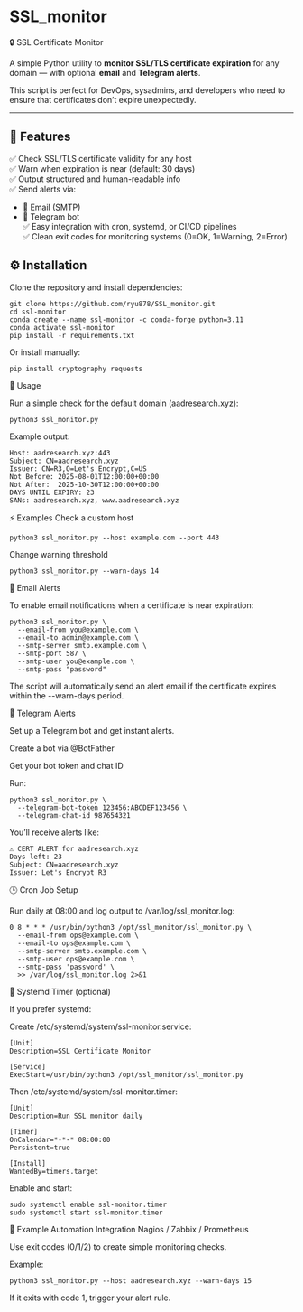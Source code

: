 # SSL_monitor
🔒 SSL Certificate Monitor


A simple Python utility to **monitor SSL/TLS certificate expiration** for any domain — with optional **email** and **Telegram alerts**.

This script is perfect for DevOps, sysadmins, and developers who need to ensure that certificates don’t expire unexpectedly.

---

## 🧩 Features

✅ Check SSL/TLS certificate validity for any host  
✅ Warn when expiration is near (default: 30 days)  
✅ Output structured and human-readable info  
✅ Send alerts via:
- 📧 Email (SMTP)
- 💬 Telegram bot  
✅ Easy integration with cron, systemd, or CI/CD pipelines  
✅ Clean exit codes for monitoring systems (0=OK, 1=Warning, 2=Error)

## ⚙️ Installation

Clone the repository and install dependencies:

```
git clone https://github.com/ryu878/SSL_monitor.git
cd ssl-monitor
conda create --name ssl-monitor -c conda-forge python=3.11
conda activate ssl-monitor
pip install -r requirements.txt
```

Or install manually:

```
pip install cryptography requests
```

🚀 Usage

Run a simple check for the default domain (aadresearch.xyz):

```
python3 ssl_monitor.py
```

Example output:
```
Host: aadresearch.xyz:443
Subject: CN=aadresearch.xyz
Issuer: CN=R3,O=Let's Encrypt,C=US
Not Before: 2025-08-01T12:00:00+00:00
Not After:  2025-10-30T12:00:00+00:00
DAYS UNTIL EXPIRY: 23
SANs: aadresearch.xyz, www.aadresearch.xyz
```

⚡ Examples
Check a custom host

```
python3 ssl_monitor.py --host example.com --port 443
```

Change warning threshold
```
python3 ssl_monitor.py --warn-days 14
```

📧 Email Alerts

To enable email notifications when a certificate is near expiration:

```
python3 ssl_monitor.py \
  --email-from you@example.com \
  --email-to admin@example.com \
  --smtp-server smtp.example.com \
  --smtp-port 587 \
  --smtp-user you@example.com \
  --smtp-pass "password"
```

The script will automatically send an alert email if the certificate expires within the --warn-days period.

💬 Telegram Alerts

Set up a Telegram bot and get instant alerts.

Create a bot via @BotFather

Get your bot token and chat ID

Run:

```
python3 ssl_monitor.py \
  --telegram-bot-token 123456:ABCDEF123456 \
  --telegram-chat-id 987654321
```

You’ll receive alerts like:

```
⚠️ CERT ALERT for aadresearch.xyz
Days left: 23
Subject: CN=aadresearch.xyz
Issuer: Let's Encrypt R3
```

🕒 Cron Job Setup

Run daily at 08:00 and log output to /var/log/ssl_monitor.log:

```
0 8 * * * /usr/bin/python3 /opt/ssl_monitor/ssl_monitor.py \
  --email-from ops@example.com \
  --email-to ops@example.com \
  --smtp-server smtp.example.com \
  --smtp-user ops@example.com \
  --smtp-pass 'password' \
  >> /var/log/ssl_monitor.log 2>&1
```

🧠 Systemd Timer (optional)

If you prefer systemd:

Create /etc/systemd/system/ssl-monitor.service:

```
[Unit]
Description=SSL Certificate Monitor

[Service]
ExecStart=/usr/bin/python3 /opt/ssl_monitor/ssl_monitor.py
```

Then /etc/systemd/system/ssl-monitor.timer:

```
[Unit]
Description=Run SSL monitor daily

[Timer]
OnCalendar=*-*-* 08:00:00
Persistent=true

[Install]
WantedBy=timers.target
```

Enable and start:

```
sudo systemctl enable ssl-monitor.timer
sudo systemctl start ssl-monitor.timer
```

🧰 Example Automation Integration
Nagios / Zabbix / Prometheus

Use exit codes (0/1/2) to create simple monitoring checks.

Example:

```
python3 ssl_monitor.py --host aadresearch.xyz --warn-days 15
```

If it exits with code 1, trigger your alert rule.
